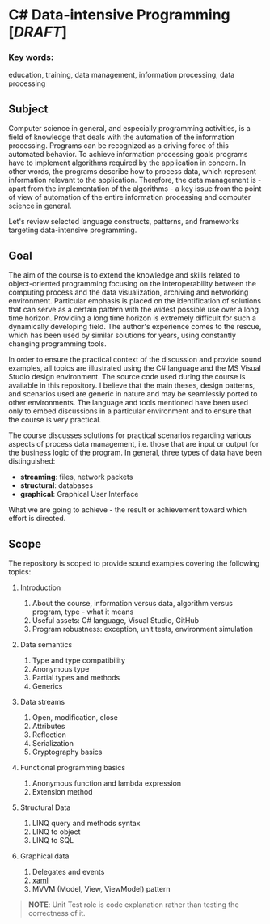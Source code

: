 
# C# Data-intensive Programming [*DRAFT*]

### Key words:

education, training, data management, information processing, data processing

## Subject

Computer science in general, and especially programming activities, is a field of knowledge that deals with the automation of the information processing. Programs can be recognized as a driving force of this automated behavior.  To achieve information processing goals programs have to implement algorithms required by the application in concern. In other words, the programs describe how to process data, which represent information relevant to the application. Therefore, the data management is - apart from the implementation of the algorithms - a key issue from the point of view of automation of the entire information processing and computer science in general.

Let's review selected language constructs, patterns, and frameworks targeting data-intensive programming.
 
## Goal 

The aim of the course is to extend the knowledge and skills related to object-oriented programming focusing on the interoperability between the computing process and the data visualization, archiving and networking environment. Particular emphasis is placed on the identification of solutions that can serve as a certain pattern with the widest possible use over a long time horizon. Providing a long time horizon is extremely difficult for such a dynamically developing field. The author's experience comes to the rescue, which has been used by similar solutions for years, using constantly changing programming tools.

In order to ensure the practical context of the discussion and provide sound examples, all topics are illustrated using the C# language and the MS Visual Studio design environment. The source code used during the course is available in this repository. I believe that the main theses, design patterns, and scenarios used are generic in nature and may be seamlessly ported to other environments. The language and tools mentioned have been used only to embed discussions in a particular environment and to ensure that the course is very practical.

The course discusses solutions for practical scenarios regarding various aspects of process data management, i.e. those that are input or output for the business logic of the program. In general, three types of data have been distinguished:

- **streaming**: files, network packets
- **structural**: databases
- **graphical**: Graphical User Interface

What we are going to achieve - the result or achievement toward which effort is directed.


## Scope

The repository is scoped to provide sound examples covering the following topics:

1. Introduction
	1. About the course, information versus data, algorithm versus program, type - what it means
	2. Useful assets: C# language, Visual Studio, GitHub 
	3. Program robustness: exception, unit tests, environment simulation 
2. Data semantics
 
	1. Type and type compatibility
	5. Anonymous type
	6. Partial types and methods
	7. Generics 
3. Data streams

	1. Open, modification, close
	9. Attributes
	10. Reflection
	11. Serialization
	12. Cryptography basics
4. Functional programming basics

	1. Anonymous function and lambda expression
	14. Extension method
5. Structural Data

	1. LINQ query and methods syntax
	16. LINQ to object
	17. LINQ to SQL
5. Graphical data

	1. Delegates and events
	19. [xaml](https://docs.microsoft.com/en-us/dotnet/framework/xaml-services/)
	20. MVVM (Model, View, ViewModel) pattern

> **NOTE**: Unit Test role is code explanation rather than testing the correctness of it. 
